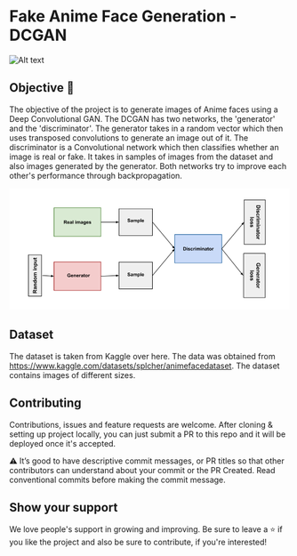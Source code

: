 # Fake Anime Face Generation - DCGAN

![Alt text](ezgif-1-66116810d3.gif)

## Objective 🎯

The objective of the project is to generate images of Anime faces using a Deep Convolutional GAN.
The DCGAN has two networks, the 'generator' and the 'discriminator'.
The generator takes in a random vector which then uses transposed convolutions to generate an image out of it.
The discriminator is a Convolutional network which then classifies whether an image is real or fake. It takes in samples of images from the dataset and also images generated by the generator.
Both networks try to improve each other's performance through backpropagation.

![Alt text](image.png)

## Dataset

The dataset is taken from Kaggle over here. The data was obtained from https://www.kaggle.com/datasets/splcher/animefacedataset. The dataset contains images of different sizes.

## Contributing

Contributions, issues and feature requests are welcome. After cloning & setting up project locally, you can just submit a PR to this repo and it will be deployed once it's accepted.

⚠️ It’s good to have descriptive commit messages, or PR titles so that other contributors can understand about your commit or the PR Created. Read conventional commits before making the commit message.

## Show your support

We love people's support in growing and improving. Be sure to leave a ⭐️ if you like the project and also be sure to contribute, if you're interested!
